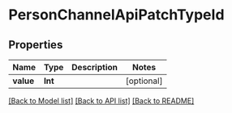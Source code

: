 # PersonChannelApiPatchTypeId

## Properties
Name | Type | Description | Notes
------------ | ------------- | ------------- | -------------
**value** | **Int** |  | [optional] 

[[Back to Model list]](../README.md#documentation-for-models) [[Back to API list]](../README.md#documentation-for-api-endpoints) [[Back to README]](../README.md)


